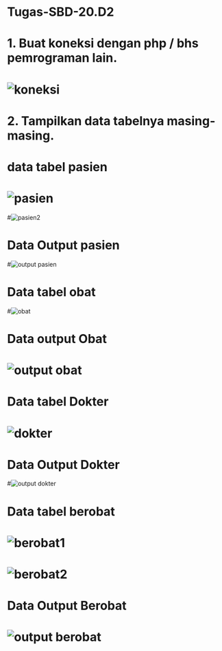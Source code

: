 # Tugas-SBD-20.D2
# 1. Buat koneksi dengan php / bhs pemrograman lain.
# ![koneksi](https://user-images.githubusercontent.com/106543547/171024504-bf8936b2-5193-4a8d-aaaf-3a2865907335.jpg)
# 2. Tampilkan data tabelnya masing-masing.
# data tabel pasien
# ![pasien](https://user-images.githubusercontent.com/106543547/171024958-366cc5ec-166c-432b-b619-ec4db72b1465.jpg)
#![pasien2](https://user-images.githubusercontent.com/106543547/171024992-abdaf77d-755e-42e6-adfe-e5c333f8a086.jpg)
# Data Output pasien
#![output pasien](https://user-images.githubusercontent.com/106543547/171025091-d0ba2860-52a7-4242-a2e7-ae628173e61b.PNG)
# Data tabel obat
#![obat](https://user-images.githubusercontent.com/106543547/171025720-4a152ad6-0ca0-4205-b73f-ad6a1c2f5a3d.PNG)
# Data output Obat
# ![output obat](https://user-images.githubusercontent.com/106543547/171025770-3f5857b2-4280-4802-ba8e-ae02a25a6f50.PNG)
# Data tabel Dokter
# ![dokter](https://user-images.githubusercontent.com/106543547/171025896-d760d6fa-9c0d-4bd5-8af4-a62b6fb755e8.PNG)
# Data Output Dokter
#![output dokter](https://user-images.githubusercontent.com/106543547/171025957-cbf24d3f-cad4-4ff5-82a8-72680d7bb1ac.PNG)
# Data tabel berobat
# ![berobat1](https://user-images.githubusercontent.com/106543547/171026045-ce6b495c-a083-43e6-a03f-9c89d22f1138.PNG)
# ![berobat2](https://user-images.githubusercontent.com/106543547/171026064-360df77b-045d-44ea-9f22-91148c6c188c.PNG)
# Data Output Berobat
# ![output berobat](https://user-images.githubusercontent.com/106543547/171026165-4ecd61b9-ce40-49f9-b58f-91c0198ce252.PNG)

